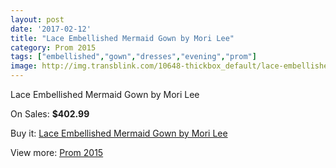 ```yaml
---
layout: post
date: '2017-02-12'
title: "Lace Embellished Mermaid Gown by Mori Lee"
category: Prom 2015
tags: ["embellished","gown","dresses","evening","prom"]
image: http://img.transblink.com/10648-thickbox_default/lace-embellished-mermaid-gown-by-mori-lee.jpg
---
```

Lace Embellished Mermaid Gown by Mori Lee

On Sales: **$402.99**
<a href="https://www.transblink.com/en/prom-2015/3462-lace-embellished-mermaid-gown-by-mori-lee.html"><amp-img layout="responsive" width="600" height="600" src="//img.transblink.com/10648-thickbox_default/lace-embellished-mermaid-gown-by-mori-lee.jpg" alt="Lace Embellished Mermaid Gown by Mori Lee 0" /></a>
<a href="https://www.transblink.com/en/prom-2015/3462-lace-embellished-mermaid-gown-by-mori-lee.html"><amp-img layout="responsive" width="600" height="600" src="//img.transblink.com/10650-thickbox_default/lace-embellished-mermaid-gown-by-mori-lee.jpg" alt="Lace Embellished Mermaid Gown by Mori Lee 1" /></a>
<a href="https://www.transblink.com/en/prom-2015/3462-lace-embellished-mermaid-gown-by-mori-lee.html"><amp-img layout="responsive" width="600" height="600" src="//img.transblink.com/10649-thickbox_default/lace-embellished-mermaid-gown-by-mori-lee.jpg" alt="Lace Embellished Mermaid Gown by Mori Lee 2" /></a>

Buy it: [Lace Embellished Mermaid Gown by Mori Lee](https://www.transblink.com/en/prom-2015/3462-lace-embellished-mermaid-gown-by-mori-lee.html "Lace Embellished Mermaid Gown by Mori Lee")

View more: [Prom 2015](https://www.transblink.com/en/10-prom-2015 "Prom 2015")